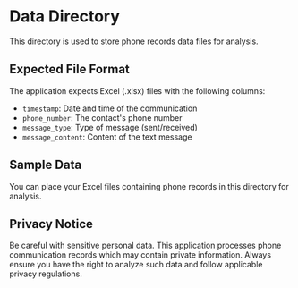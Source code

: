 # Data Directory

This directory is used to store phone records data files for analysis.

## Expected File Format

The application expects Excel (.xlsx) files with the following columns:
- `timestamp`: Date and time of the communication
- `phone_number`: The contact's phone number
- `message_type`: Type of message (sent/received)
- `message_content`: Content of the text message

## Sample Data

You can place your Excel files containing phone records in this directory for analysis.

## Privacy Notice

Be careful with sensitive personal data. This application processes phone communication records which may contain private information. Always ensure you have the right to analyze such data and follow applicable privacy regulations.
